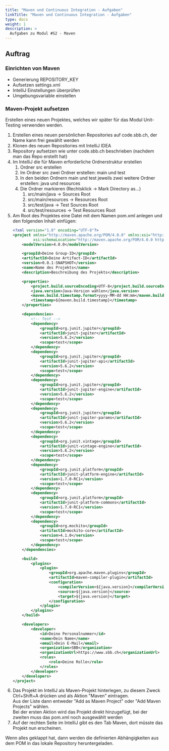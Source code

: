 ```yaml
---
title: "Maven und Continuous Integration - Aufgaben"
linkTitle: "Maven und Continuous Integration - Aufgaben"
type: docs
weight: 1
description: >
  Aufgaben zu Modul #S2 - Maven
---
```


## Auftrag

### Einrichten von Maven
- Generierung REPOSITORY_KEY
- Aufsetzen settings.xml
- IntelliJ Einstellungen überprüfen
- Umgebungsvariable einstellen

### Maven-Projekt aufsetzen
Erstellen eines neuen Projektes, welches wir später für das Modul Unit-Testing verwenden werden.

1. Erstellen eines neuen persönlichen Repositories auf code.sbb.ch, der Name kann frei gewählt werden
2. Klonen des neuen Repositories mit IntelliJ IDEA
3. Repository aufsetzen wie unter code.sbb.ch beschrieben (nachdem man das Repo erstellt hat)
4. Im IntelliJ die für Maven erforderliche Ordnerstruktur erstellen
   1. Ordner src erstellen
   2. Im Ordner src zwei Ordner erstellen: main und test
   3. In den beiden Ordnern main und test jeweils zwei weitere Ordner erstellen: java und resources
   4. Die Ordner markieren (Rechtsklick -> Mark Directory as...)
      1. src/main/java -> Sources Root
      2. src/main/resources -> Resources Root
      3. src/test/java -> Test Sources Root
      4. src/test/resources -> Test Resources Root
5. Am Root des Projektes eine Datei mit dem Namen pom.xml anlegen und den folgenden Inhalt einfügen:
    ```xml
    <?xml version="1.0" encoding="UTF-8"?>
    <project xmlns="http://maven.apache.org/POM/4.0.0" xmlns:xsi="http://www.w3.org/2001/XMLSchema-instance"
             xsi:schemaLocation="http://maven.apache.org/POM/4.0.0 https://maven.apache.org/xsd/maven-4.0.0.xsd">
        <modelVersion>4.0.0</modelVersion>
    
        <groupId>Deine Group-ID</groupId>
        <artifactId>Deine Artifact-ID</artifactId>
        <version>0.0.1-SNAPSHOT</version>
        <name>Name des Projekts</name>
        <description>Beschreibung des Projekts</description>
    
        <properties>
            <project.build.sourceEncoding>UTF-8</project.build.sourceEncoding>
            <java.version>Java-Version wählen</java.version>
            <maven.build.timestamp.format>yyyy-MM-dd HH:mm</maven.build.timestamp.format>
            <timestamp>${maven.build.timestamp}</timestamp>
        </properties>
    
        <dependencies>
            <!-- Test -->
            <dependency>
                <groupId>org.junit.jupiter</groupId>
                <artifactId>junit-jupiter</artifactId>
                <version>5.6.2</version>
                <scope>test</scope>
            </dependency>
            <dependency>
                <groupId>org.junit.jupiter</groupId>
                <artifactId>junit-jupiter-api</artifactId>
                <version>5.6.2</version>
                <scope>test</scope>
            </dependency>
            <dependency>
                <groupId>org.junit.jupiter</groupId>
                <artifactId>junit-jupiter-engine</artifactId>
                <version>5.6.2</version>
                <scope>test</scope>
            </dependency>
            <dependency>
                <groupId>org.junit.jupiter</groupId>
                <artifactId>junit-jupiter-params</artifactId>
                <version>5.6.2</version>
                <scope>test</scope>
            </dependency>
            <dependency>
                <groupId>org.junit.vintage</groupId>
                <artifactId>junit-vintage-engine</artifactId>
                <version>5.6.2</version>
                <scope>test</scope>
            </dependency>
            <dependency>
                <groupId>org.junit.platform</groupId>
                <artifactId>junit-platform-engine</artifactId>
                <version>1.7.0-RC1</version>
                <scope>test</scope>
            </dependency>
            <dependency>
                <groupId>org.junit.platform</groupId>
                <artifactId>junit-platform-commons</artifactId>
                <version>1.7.0-RC1</version>
                <scope>test</scope>
            </dependency>
            <dependency>
                <groupId>org.mockito</groupId>
                <artifactId>mockito-core</artifactId>
                <version>4.1.0</version>
                <scope>test</scope>
            </dependency>
        </dependencies>
    
        <build>
            <plugins>
                <plugin>
                    <groupId>org.apache.maven.plugins</groupId>
                    <artifactId>maven-compiler-plugin</artifactId>
                    <configuration>
                        <compilerVersion>${java.version}</compilerVersion>
                        <source>${java.version}</source>
                        <target>${java.version}</target>
                    </configuration>
                </plugin>
            </plugins>
        </build>
    
        <developers>
            <developer>
                <id>Deine Personalnummer</id>
                <name>Dein Name</name>
                <email>Dein E-Mail</email>
                <organization>SBB</organization>
                <organizationUrl>https://www.sbb.ch</organizationUrl>
                <roles>
                    <role>Deine Rolle</role>
                </roles>
            </developer>
        </developers>
    </project>
    ```
6. Das Projekt im IntelliJ als Maven-Projekt hinterlegen, zu diesem Zweck Ctrl+Shift+A drücken und als Aktion "Maven" eintragen.<br>
   Aus der Liste dann entweder "Add as Maven Project" oder "Add Maven Projects" wählen.<br>
   Bei der ersten Aktion wird das Projekt direkt hinzugefügt, bei der zweiten muss das pom.xml noch ausgewählt werden
7. Auf der rechten Seite im IntelliJ gibt es den Tab Maven, dort müsste das Projekt nun erscheinen.

Wenn alles geklappt hat, dann werden die definierten Abhängigkeiten aus dem POM in das lokale Repository heruntergeladen. 
